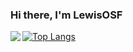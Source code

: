 ### Hi there, I'm LewisOSF








<img align="left" src="https://github-readme-stats.vercel.app/api?username=lewisosf&show_icons=true" />

[![Top Langs](https://github-readme-stats.vercel.app/api/top-langs/?username=lewisosf)](https://github.com/anuraghazra/github-readme-stats)

